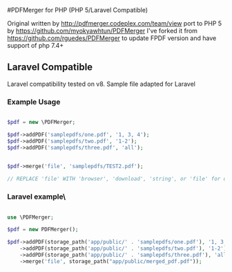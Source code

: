 #PDFMerger for PHP (PHP 5/Laravel Compatible)

Original written by http://pdfmerger.codeplex.com/team/view port to PHP 5 by https://github.com/myokyawhtun/PDFMerger
I've forked it from https://github.com/rguedes/PDFMerger to update FPDF version and have support of php 7.4+

## Laravel Compatible

Laravel compatibility tested on v8.
Sample file adapted for Laravel

### Example Usage
```php

$pdf = new \PDFMerger;

$pdf->addPDF('samplepdfs/one.pdf', '1, 3, 4');
$pdf->addPDF('samplepdfs/two.pdf', '1-2');
$pdf->addPDF('samplepdfs/three.pdf', 'all');


$pdf->merge('file', 'samplepdfs/TEST2.pdf'); 
    
// REPLACE 'file' WITH 'browser', 'download', 'string', or 'file' for output options
```

### Laravel example\
```php

use \PDFMerger;

$pdf = new PDFMerger();

$pdf->addPDF(storage_path('app/public/' . 'samplepdfs/one.pdf'), '1, 3, 4')
	->addPDF(storage_path('app/public/' . 'samplepdfs/two.pdf'), '1-2')
	->addPDF(storage_path('app/public/' . 'samplepdfs/three.pdf'), 'all')
	->merge('file', storage_path("app/public/merged_pdf.pdf"));
